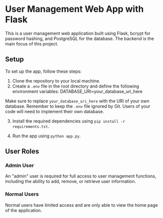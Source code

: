 # User Management Web App with Flask

This is a user management web application built using Flask, bcrypt for password hashing, and PostgreSQL for the database. The backend is the main focus of this project.

## Setup

To set up the app, follow these steps:

1. Clone the repository to your local machine.
2. Create a `.env` file in the root directory and define the following environment variables:
   DATABASE_URI=your_database_uri_here


Make sure to replace `your_database_uri_here` with the URI of your own database. Remember to keep the `.env` file ignored by Git. Users of your code will need to implement their own database.

3. Install the required dependencies using `pip install -r requirements.txt`.

4. Run the app using `python app.py`.

## User Roles

### Admin User

An "admin" user is required for full access to user management functions, including the ability to add, remove, or retrieve user information.

### Normal Users

Normal users have limited access and are only able to view the home page of the application.
   
